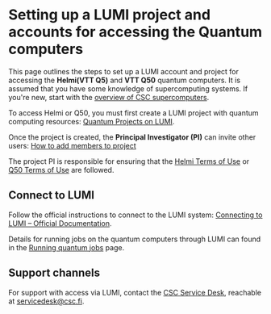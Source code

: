 # Setting up a LUMI project and accounts for accessing the Quantum computers

This page outlines the steps to set up a LUMI account and project for accessing the **Helmi(VTT Q5)** and **VTT Q50**  quantum computers. It is assumed that you have some knowledge of supercomputing systems. If you're new, start with the [overview of CSC supercomputers](../../computing/index.md).

To access Helmi or Q50, you must first create a LUMI project with quantum computing resources: [Quantum Projects on LUMI](projects.md).

Once the project is created, the **Principal Investigator (PI)** can invite other users: [How to add members to project](../../accounts/how-to-add-members-to-project.md)

The project PI is responsible for ensuring that the [Helmi Terms of Use](https://a3s.fi/FiQCI/Helmi-Terms-of-Use-2022.pdf) or [Q50 Terms of Use](https://a3s.fi/FiQCI/VTT_Quantum_Academic_Use_EULA.pdf) are followed.

## Connect to LUMI

Follow the official instructions to connect to the LUMI system: [Connecting to LUMI – Official Documentation](https://docs.lumi-supercomputer.eu/firststeps/).

Details for running jobs on the quantum computers through LUMI can found in the [Running quantum jobs](running-quantum-jobs.md) page.

## Support channels

For support with access via LUMI, contact the  [CSC Service Desk](../../support/contact.md), reachable at servicedesk@csc.fi. 

